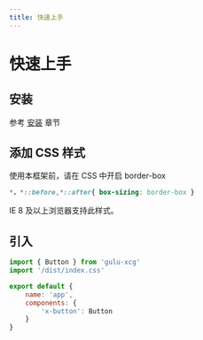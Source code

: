 ```yaml
---
title: 快速上手
---
```

# 快速上手
## 安装
参考 [安装](/install/) 章节
## 添加 CSS 样式 
使用本框架前，请在 CSS 中开启 border-box
``` CSS
*，*::before,*::after{ box-sizing: border-box }
```
IE 8 及以上浏览器支持此样式。

## 引入 

``` js
import { Button } from 'gulu-xcg'
import '/dist/index.css'

export default {
    name: 'app',
    components: {
        'x-button': Button
    }
}
```